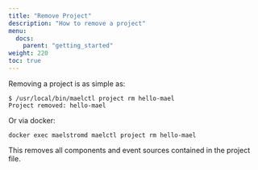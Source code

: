 ```yaml
---
title: "Remove Project"
description: "How to remove a project"
menu:
  docs:
    parent: "getting_started"
weight: 220
toc: true
---
```


Removing a project is as simple as:

```
$ /usr/local/bin/maelctl project rm hello-mael
Project removed: hello-mael
```

Or via docker:

```
docker exec maelstromd maelctl project rm hello-mael
```

This removes all components and event sources contained in the project file.
